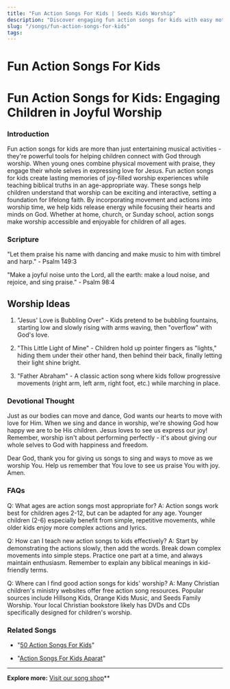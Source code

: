 ```yaml
---
title: "Fun Action Songs For Kids | Seeds Kids Worship"
description: "Discover engaging fun action songs for kids with easy motions and biblical lessons. Perfect for children's worship, Sunday school, and family devotions."
slug: "/songs/fun-action-songs-for-kids"
tags:
---
```


# Fun Action Songs For Kids

# Fun Action Songs for Kids: Engaging Children in Joyful Worship

### Introduction
Fun action songs for kids are more than just entertaining musical activities - they're powerful tools for helping children connect with God through worship. When young ones combine physical movement with praise, they engage their whole selves in expressing love for Jesus. Fun action songs for kids create lasting memories of joy-filled worship experiences while teaching biblical truths in an age-appropriate way. These songs help children understand that worship can be exciting and interactive, setting a foundation for lifelong faith. By incorporating movement and actions into worship time, we help kids release energy while focusing their hearts and minds on God. Whether at home, church, or Sunday school, action songs make worship accessible and enjoyable for children of all ages.

### Scripture
"Let them praise his name with dancing and make music to him with timbrel and harp." - Psalm 149:3

"Make a joyful noise unto the Lord, all the earth: make a loud noise, and rejoice, and sing praise." - Psalm 98:4

## Worship Ideas
1. "Jesus' Love is Bubbling Over" - Kids pretend to be bubbling fountains, starting low and slowly rising with arms waving, then "overflow" with God's love.

2. "This Little Light of Mine" - Children hold up pointer fingers as "lights," hiding them under their other hand, then behind their back, finally letting their light shine bright.

3. "Father Abraham" - A classic action song where kids follow progressive movements (right arm, left arm, right foot, etc.) while marching in place.

### Devotional Thought
Just as our bodies can move and dance, God wants our hearts to move with love for Him. When we sing and dance in worship, we're showing God how happy we are to be His children. Jesus loves to see us express our joy! Remember, worship isn't about performing perfectly - it's about giving our whole selves to God with happiness and freedom.

Dear God, thank you for giving us songs to sing and ways to move as we worship You. Help us remember that You love to see us praise You with joy. Amen.

### FAQs
Q: What ages are action songs most appropriate for?
A: Action songs work best for children ages 2-12, but can be adapted for any age. Younger children (2-6) especially benefit from simple, repetitive movements, while older kids enjoy more complex actions and lyrics.

Q: How can I teach new action songs to kids effectively?
A: Start by demonstrating the actions slowly, then add the words. Break down complex movements into simple steps. Practice one part at a time, and always maintain enthusiasm. Remember to explain any biblical meanings in kid-friendly terms.

Q: Where can I find good action songs for kids' worship?
A: Many Christian children's ministry websites offer free action song resources. Popular sources include Hillsong Kids, Orange Kids Music, and Seeds Family Worship. Your local Christian bookstore likely has DVDs and CDs specifically designed for children's worship.

### Related Songs

- "[50 Action Songs For Kids](/songs/50-action-songs-for-kids/)"

- "[Action Songs For Kids Aparat](/songs/action-songs-for-kids-aparat/)"

---

**Explore more:** [Visit our song shop](https://seedskidsworship.com/shop)**

<!-- Schema Markup -->
<script type="application/ld+json">
{
  "@context": "https://schema.org",
  "@type": "MusicRecording",
  "name": "Fun Action Songs For Kids",
  "byArtist": {
    "@type": "MusicGroup",
    "name": "Seeds Kids Worship"
  },
  "isFamilyFriendly": true,
  "url": "https://seedskidsworship.com/songs/fun-action-songs-for-kids/"
}
</script>